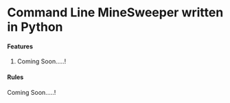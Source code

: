 # Command Line MineSweeper written in Python

#### Features

1. Coming Soon.....!

#### Rules

Coming Soon.....!